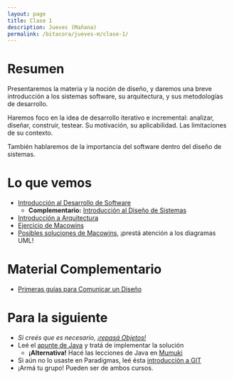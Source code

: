 ```yaml
---
layout: page
title: Clase 1
description: Jueves (Mañana)
permalink: /bitacora/jueves-m/clase-1/
---
```


# Resumen

Presentaremos la materia y la noción de diseño, y daremos una breve introducción a los sistemas software, su arquitectura, y sus metodologías de desarrollo.

Haremos foco en la idea de desarrollo iterativo e incremental: analizar, diseñar, construir, testear. Su motivación, su aplicabilidad. Las limitaciones de su contexto.

También hablaremos de la importancia del software dentro del diseño de sistemas.


# Lo que vemos
- [Introducción al Desarrollo de Software](https://docs.google.com/document/d/1TZeWMdtMOKv7fESrFyJEJXWLTVutGVy_Gho9h5e1tRY/edit#heading=h.hegow82vrh7m)
    - **Complementario:** [Introducción al Diseño de Sistemas](https://docs.google.com/document/d/1mqWuU_5p9l6GIfHXSjcoyDXILWTKq2eW2dLFlIBOQzk)
- [Introducción a Arquitectura](https://docs.google.com/document/d/1XaKMrWPA0jntDK29gtEDRw-CoQgWXfHOmdbmihg4MpE)
- [Ejercicio de Macowins](https://docs.google.com/document/d/1mjWKl9YH9Bb39iIUl1bQj_xhx_-CjCAMpcAXRqKhVjU)
- [Posibles soluciones de Macowins](https://docs.google.com/document/d/17lZBUaVC8QMDYZG_JCPEcGk3-5lL9Iz6-iG5OmfoaMI), ¡prestá atención a los diagramas UML!

# Material Complementario

- [Primeras guías para Comunicar un Diseño](https://docs.google.com/document/d/1eXLlNppAX-7E2M8Xxs0MCckdn4XVEYmeQNaS_E1RqTc/edit)

# Para la siguiente
- *Si creés que es necesario, [¡repasá Objetos!](http://www.pdep.com.ar/material/apuntes/apuntes-de-la-cursada)*
- Leé el [apunte de Java](https://docs.google.com/document/d/1VYBey56M0UU6C0689hAClAvF9ILE6E7nKIuOqrRJnWQ) y tratá de implementar la solución
    - **¡Alternativa!** Hacé las lecciones de Java en [Mumuki](https://dds-utn-frba.mumuki.io)
- Si aún no lo usaste en Paradigmas, leé ésta [introducción a GIT](https://docs.google.com/document/d/1nadC6-rwR2eRC0FYFWuq22pCRyZWXmCiPBuQ0cD-vMI/edit#heading=h.r9wuhoi4rpgq)
- ¡Armá tu grupo! Pueden ser de ambos cursos.
